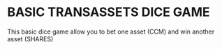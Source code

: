 # BASIC TRANSASSETS DICE GAME
This basic dice game allow you to bet one asset (CCM) and win another asset (SHARES)
